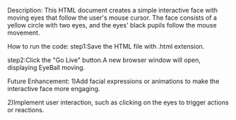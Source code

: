 Description:
This HTML document creates a simple interactive face with moving eyes that follow the user's mouse cursor. The face consists of a yellow circle with two eyes, and the eyes' black pupils follow the mouse movement.

How to run the code:
step1:Save the HTML file with .html extension.

step2:Click the "Go Live" button.A new browser window will open, displaying EyeBall moving.

Future Enhancement:
1)Add facial expressions or animations to make the interactive face more engaging.

2)Implement user interaction, such as clicking on the eyes to trigger actions or reactions.
